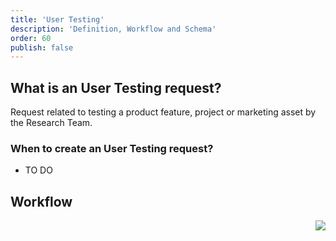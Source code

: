 ```yaml
---
title: 'User Testing'
description: 'Definition, Workflow and Schema'
order: 60
publish: false
---
```


## What is an User Testing request?

Request related to testing a product feature, project or marketing asset by the Research Team.

### When to create an User Testing request?

- TO DO


## Workflow

<Image
	src="/images/handbook/tools/jira/user-testing-workflow.png"
	align="right"
	size="small"
	caption="User Testing workflow"
	margin="4rem -2rem 0 4rem"
	rounded
	dropShadow
/>

